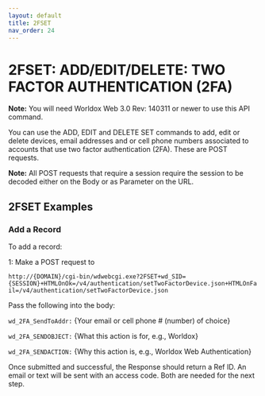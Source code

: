 ```yaml
---
layout: default
title: 2FSET
nav_order: 24
---
```


# 2FSET: ADD/EDIT/DELETE: TWO FACTOR AUTHENTICATION (2FA)

**Note:** You will need Worldox Web 3.0 Rev: 140311 or newer to use this API command.

You can use the ADD, EDIT and DELETE SET commands to add, edit or delete devices, email addresses and or cell phone numbers associated to accounts that use two factor authentication (2FA). These are POST requests.

**Note:** All POST requests that require a session require the session to be decoded either on the Body or as Parameter on the URL.

##	2FSET Examples

### Add a Record

To add a record:

1: Make a POST request to 

`http://{DOMAIN}/cgi-bin/wdwebcgi.exe?2FSET+wd_SID={SESSION}+HTMLOnOk=/v4/authentication/setTwoFactorDevice.json+HTMLOnFail=/v4/authentication/setTwoFactorDevice.json`

Pass the following into the body:

`wd_2FA_SendToAddr:` {Your email or cell phone # (number) of choice}

`wd_2FA_SENDOBJECT:` {What this action is for, e.g., Worldox}

`wd_2FA_SENDACTION:` {Why this action is, e.g., Worldox Web Authentication}

Once submitted and successful, the Response should return a Ref ID. An email or text will be sent with an access code. Both are needed for the next step.


